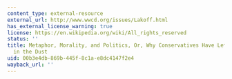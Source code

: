 ```yaml
---
content_type: external-resource
external_url: http://www.wwcd.org/issues/Lakoff.html
has_external_license_warning: true
license: https://en.wikipedia.org/wiki/All_rights_reserved
status: ''
title: Metaphor, Morality, and Politics, Or, Why Conservatives Have Left Liberals
  in the Dust
uid: 00b3e4db-869b-445f-8c1a-e8dc4147f2e4
wayback_url: ''
---
```

